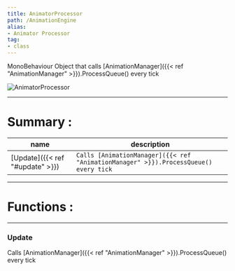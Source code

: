 ```yaml
---
title: AnimatorProcessor
path: /AnimationEngine
alias: 
- Animator Processor
tag: 
- class
---
```

MonoBehaviour Object that calls [AnimationManager]({{< ref "AnimationManager" >}}).ProcessQueue() every tick  

![AnimatorProcessor](AnimatorProcessor.svg "AnimatorProcessor")

---
# Summary :
name|description
----|----
[Update]({{< ref "#update" >}}) | `Calls [AnimationManager]({{< ref "AnimationManager" >}}).ProcessQueue() every tick`

---
# Functions :

---
### Update
Calls [AnimationManager]({{< ref "AnimationManager" >}}).ProcessQueue() every tick
